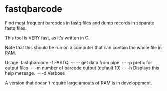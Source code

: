 # fastqbarcode
Find most frequent barcodes in fastq files and dump records in separate fastq files. 

This tool is VERY fast, as it's written in C.

Note that this should be run on a computer that can contain the whole file in RAM.



Usage: fastqbarcode -f FASTQ.
⋅⋅⋅ -- get data from pipe.
⋅⋅⋅ -p prefix for output files
⋅⋅⋅ -m number of barcode output (default 10)
⋅⋅⋅ -h Displays this help message.
⋅⋅⋅ -d Verbose



A version that doesn't require large amouts of RAM is in developpment.
